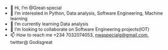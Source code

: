 - 👋 Hi, I’m @Great-special
- 👀 I’m interested in Python, Data analysis, Software Engineering, Machine learning  
- 🌱 I’m currently learning Data analysis
- 💞️ I’m looking to collaborate on Software Engineering projects(IOT) 
- 📫 How to reach me +234 7032074053, nwaspecialg@gmail.com, twitter@ Godisgreat

<!---
Great-special/Great-special is a ✨ special ✨ repository because its `README.md` (this file) appears on your GitHub profile.
You can click the Preview link to take a look at your changes.
--->
